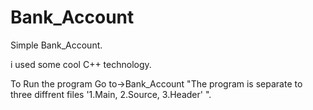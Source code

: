 # Bank_Account
Simple Bank_Account.

i used some cool C++ technology.


To Run the program Go to->Bank_Account "The program is separate to three diffrent files '1.Main, 2.Source, 3.Header' ".

